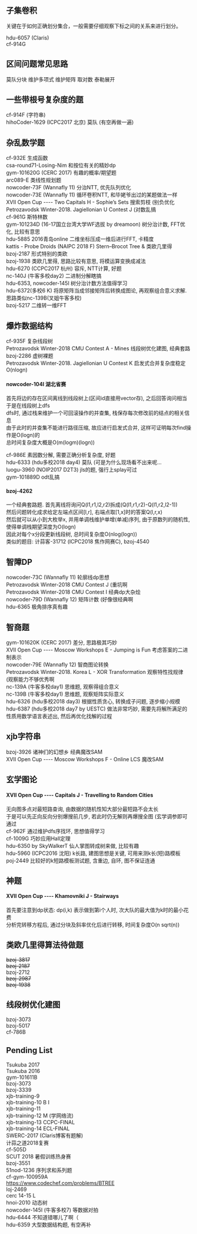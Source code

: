 ## 子集卷积
关键在于如何正确划分集合，一般需要仔细观察下标之间的关系来进行划分。<br>

hdu-6057 (Claris)<br>
cf-914G<br>

## 区间问题常见思路
莫队分块 维护多项式 维护矩阵 取对数 泰勒展开<br>

## 一些带根号复杂度的题
cf-914F (字符串) <br>
hihoCoder-1629 (ICPC2017 北京) 莫队 (有空再做一遍)<br>

## 杂乱数学题
cf-932E 生成函数<br>
csa-round71-Losing-Nim 和按位有关的精妙dp<br>
gym-101620G (CERC 2017) 有趣的概率/期望题<br>
arc089-E 类线性规划题<br>
nowcoder-73F (Wannafly 11) 分治NTT, 优先队列优化<br>
nowcoder-73E (Wannafly 11) 循环卷积NTT, 和毕姥爷出过的某题做法一样<br>
XVII Open Cup ---- Two Capitals H - Sophie’s Sets 搜索剪枝 (别负优化<br>
Petrozavodsk Winter-2018. Jagiellonian U Contest J (对数乱搞<br>
cf-961G 斯特林数<br>
gym-101234D (16-17国立台湾大学WF选拔 by dreamoon) 树分治计数, FFT优化, 比较有意思<br>
hdu-5885 2016青岛online 二维坐标压成一维后进行FFT, 卡精度<br>
kattis - Probe Droids (NAIPC 2018 F) Stern–Brocot Tree & 类欧几里得<br>
bzoj-2187 形式特别的类欧<br>
bzoj-1938 类欧几里得, 思路比较有意思, 将模运算变换成减法<br>
hdu-6270 (CCPC2017 杭州) 容斥, NTT计算, 好题<br>
nc-140J (牛客多校day2) 二进制分解瞎搞<br>
hdu-6353, nowcoder-145I 树分治计数方法值得学习<br>
hdu-6372(多校6 K) 将原矩阵当成邻接矩阵后转换成图论, 再观察组合意义求解. 思路类似nc-139B(叉姐牛客多校)<br>
bzoj-5217 二维转一维FFT<br>

## 爆炸数据结构
cf-935F 复杂线段树<br>
Petrozavodsk Winter-2018 CMU Contest A - Mines 线段树优化建图, 经典套路<br>
bzoj-2286 虚树裸题<br>
Petrozavodsk Winter-2018. Jagiellonian U Contest K 启发式合并复杂度稳定O(nlogn)<br>

#### nowcoder-104I 湖北省赛
首先将边的存在区间离线到线段树上(区间id直接用vector存), 之后回答询问相当于是在线段树上dfs<br>
dfs时, 通过栈来维护一个可回滚操作的并查集, 栈保存每次修改前的结点的相关信息<br>
由于此时的并查集不能进行路径压缩, 故应进行启发式合并, 这样可证明每次find操作是O(logn)的<br>
总时间复杂度大概是O(m(logm)(logn))<br>

cf-986E 素因数分解, 需要正确分析复杂度, 好题<br>
hdu-6333 (hdu多校2018 day4) 莫队 (可是为什么现场看不出来呢...<br>
luogu-3960 (NOIP2017 D2T3) jls的题, 强行上splay可过<br>
gym-101889D odt乱搞<br>

#### bzoj-4262
一个经典套路题. 首先离线将询问Q(l1,r1,l2,r2)拆成(Q(l1,r1,r2)-Q(l1,r2,l2-1))<br>
然后问题转化成求给定左端点区间[l,r], 右端点取[1,x]时的答案Q(l,r,x)<br>
然后就可以从小到大枚举x, 并用单调栈维护单增(单减)序列, 由于原数列的随机性, 使得单调栈期望深度为O(logn)<br>
因此对每个x分段更新线段树, 总时间复杂度O(nlog(logn))<br>
类似的题目: 计蒜客-31712 (ICPC2018 焦作网赛C), bzoj-4540<br>

## 智障DP
nowcoder-73C (Wannafly 11) 轮廓线dp思想<br>
Petrozavodsk Winter-2018 CMU Contest J  (重坑啊<br>
Petrozavodsk Winter-2018 CMU Contest I  经典dp大杂烩<br>
nowcoder-79D (Wannafly 12) 矩阵计数 (好像很经典啊<br>
hdu-6365 极角排序真有趣<br>

## 智商题
gym-101620K (CERC 2017) 差分, 思路极其巧妙<br>
XVII Open Cup ---- Moscow Workshops E - Jumping is Fun 考虑答案的二进制表示<br>
nowcoder-79E (Wannafly 12) 智商图论转换<br>
Petrozavodsk Winter-2018. Korea L - XOR Transformation 观察特性找规律 (观察能力不够优秀啊<br>
nc-139A (牛客多校day1) 思维题, 观察得组合意义<br>
nc-139B (牛客多校day1) 思维题, 观察矩阵实际意义<br>
hdu-6326 (hdu多校2018 day3) 根据性质贪心, 转换成子问题, 逐步缩小规模<br>
hdu-6387 (hdu多校2018 day7 by UESTC) 做法非常巧妙, 需要先将解所满足的性质用数学语言表述出, 然后再优化找解的过程<br>

## xjb字符串
bzoj-3926 诸神们的幻想乡 经典魔改SAM<br>
XVII Open Cup ---- Moscow Workshops F - Online LCS 魔改SAM<br>

## 玄学图论
#### XVII Open Cup ---- Capitals J - Travelling to Random Cities
无向图多点对最短路查询, 由数据的随机性知大部分最短路不会太长<br>
于是可以先正向反向分别爆搜前几步, 若此时仍无解则再爆搜全图 (玄学调参即可通过<br>
cf-962F 通过维护dfs序找环, 思想值得学习<br>
cf-1009G 巧妙应用Hall定理<br>
hdu-6350 by SkyWalkerT 仙人掌图转成树来做, 比较有趣<br>
hdu-5960 (ICPC2016 沈阳) k长路, 建图思想是关键, 可用来测k长(短)路模板<br>
poj-2449 比较好的k短路模板测试题, 含重边, 自环, 图不保证连通<br>

## 神题
#### XVII Open Cup ---- Khamovniki J - Stairways
首先要注意到dp状态: dp(i,k) 表示做到第i个人时, 次大队的最大值为k时的最小花费<br>
分析完转移方程后, 通过分块及斜率优化后进行转移, 时间复杂度O(n sqrt(n))<br>

## 类欧几里得算法待做题
~~bzoj-3817~~<br>
~~bzoj-2187~~<br>
bzoj-2712<br>
~~bzoj-2987~~<br>
~~bzoj-1938~~<br>

## 线段树优化建图
bzoj-3073<br>
bzoj-5017<br>
cf-786B<br>

## Pending List
Tsukuba 2017<br>
Tsukuba 2016<br>
gym-101611B<br>
bzoj-3073<br>
bzoj-3339<br>
xjb-training-9<br>
xjb-training-10 B I<br>
xjb-training-11<br>
xjb-training-12 M (学网络流)<br>
xjb-training-13 CCPC-FINAL<br>
xjb-training-14 ECL-FINAL<br>
SWERC-2017 (Claris博客有题解)<br>
计蒜之道2018复赛<br>
cf-505D<br>
SCUT 2018 暑假训练热身赛<br>
bzoj-3551<br>
51nod-1236 序列求和系列题<br>
cf-gym-100959A<br>
https://www.codechef.com/problems/BTREE<br>
loj-2469<br>
cerc 14-15 L<br>
hnoi-2010 动态树<br>
nowcoder-145I (牛客多校7) 等数据对拍<br>
hdu-6444 不知道错哪儿了啊（<br>
hdu-6359 大型数据结构题, 有空再补<br>
